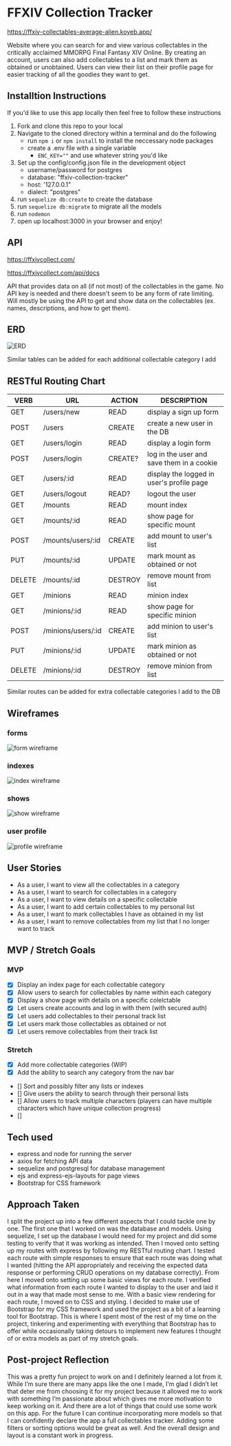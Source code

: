 # FFXIV Collection Tracker

https://ffxiv-collectables-average-alien.koyeb.app/

Website where you can search for and view various collectables in the critically acclaimed MMORPG Final Fantasy XIV Online. By creating an account, users can also add collectables to a list and mark them as obtained or unobtained. Users can view their list on their profile page for easier tracking of all the goodies they want to get.

## Installtion Instructions
If you'd like to use this app locally then feel free to follow these instructions

1. Fork and clone this repo to your local
2. Navigate to the cloned directory within a terminal and do the following
    - run `npm i` or `npm install` to install the neccessary node packages
    - create a .env file with a single variable
        - `ENC_KEY=""` and use whatever string you'd like
3. Set up the config/config.json file in the development object
    - username/password for postgres
    - database: "ffxiv-collection-tracker"
    - host: '127.0.0.1"
    - dialect: "postgres"
4. run `sequelize db:create` to create the database
5. run `sequelize db:migrate` to migrate all the models
6. run `nodemon`
7. open up localhost:3000 in your browser and enjoy!

## API
https://ffxivcollect.com/

https://ffxivcollect.com/api/docs

API that provides data on all (if not most) of the collectables in the game. No API key is needed and there doesn't seem to be any form of rate limiting. Will mostly be using the API to get and show data on the collectables (ex. names, descriptions, and how to get them).


## ERD
![ERD](./media/readme/ERD.drawio.svg)

Similar tables can be added for each additional collectable category I add


## RESTful Routing Chart
| VERB | URL | ACTION | DESCRIPTION |
|------|-----|--------|-------------|
| GET | /users/new | READ | display a sign up form
| POST | /users | CREATE | create a new user in the DB
| GET | /users/login | READ | display a login form
| POST | /users/login | CREATE? | log in the user and save them in a cookie
| GET | /users/:id | READ | display the logged in user's profile page
| GET | /users/logout | READ? | logout the user
| GET | /mounts | READ | mount index
| GET | /mounts/:id | READ | show page for specific mount
| POST | /mounts/users/:id | CREATE | add mount to user's list
| PUT | /mounts/:id | UPDATE | mark mount as obtained or not
| DELETE | /mounts/:id | DESTROY | remove mount from list
| GET | /minions | READ | minion index
| GET | /minions/:id | READ | show page for specific minion
| POST | /minions/users/:id | CREATE | add minion to user's list
| PUT | /minions/:id | UPDATE | mark minion as obtained or not
| DELETE | /minions/:id | DESTROY | remove minion from list

Similar routes can be added for extra collectable categories I add to the DB

## Wireframes
### forms
![form wireframe](./media/readme/form.drawio.svg)

### indexes
![index wireframe](./media/readme/index.drawio.svg)

### shows
![show wireframe](./media/readme/show.drawio.svg)

### user profile
![profile wireframe](./media/readme/profile.drawio.svg)


## User Stories
- As a user, I want to view all the collectables in a category
- As a user, I want to search for collectables in a category
- As a user, I want to view details on a specific collectable
- As a user, I want to add certain collectables to my personal list
- As a user, I want to mark collectables I have as obtained in my list
- As a user, I want to remove collectables from my list that I no longer want to track


## MVP / Stretch Goals
### MVP
- [x] Display an index page for each collectable category
- [x] Allow users to search for collectables by name within each category
- [x] Display a show page with details on a specific colelctable
- [x] Let users create accounts and log in with them (with secured auth)
- [x] Let users add collectables to their personal track list
- [x] Let users mark those collectables as obtained or not
- [x] Let users remove collectables from their track list

### Stretch
- [x] Add more collectable categories (WIP)
- [x] Add the ability to search any category from the nav bar
- [] Sort and possibly filter any lists or indexes
- [] Give users the ability to search through their personal lists
- [] Allow users to track multiple characters (players can have multiple characters which have unique collection progress)
- [] 

## Tech used
- express and node for running the server
- axios for fetching API data
- sequelize and postgresql for database management
- ejs and express-ejs-layouts for page views
- Bootstrap for CSS framework


## Approach Taken
I split the project up into a few different aspects that I could tackle one by one. The first one that I worked on was the database and models. Using sequelize, I set up the database I would need for my project and did some testing to verify that it was working as intended. Then I moved onto setting up my routes with express by following my RESTful routing chart. I tested each route with simple responses to ensure that each route was doing what I wanted (hitting the API appropriately and receiving the expected data response or performing CRUD operations on my database correctly). From here I moved onto setting up some basic views for each route. I verified what information from each route I wanted to display to the user and laid it out in a way that made most sense to me. With a basic view rendering for each route, I moved on to CSS and styling. I decided to make use of Bootstrap for my CSS framework and used the project as a bit of a learning tool for Bootstrap. This is where I spent most of the rest of my time on the project, tinkering and experimenting with everything that Bootstrap has to offer while occasionally taking detours to implement new features I thought of or extra models as part of my stretch goals.

## Post-project Reflection
This was a pretty fun project to work on and I definitely learned a lot from it. While I’m sure there are many apps like the one I made, I’m glad I didn’t let that deter me from choosing it for my project because it allowed me to work with something I’m passionate about which gives me more motivation to keep working on it. And there are a lot of things that could use some work on this app. For the future I can continue incorporating more models so that I can confidently declare the app a full collectables tracker. Adding some filters or sorting options would be great as well. And the overall design and layout is a constant work in progress.
